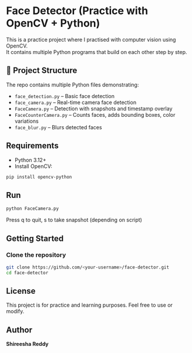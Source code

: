 # Face Detector (Practice with OpenCV + Python)

This is a practice project where I practised with computer vision using OpenCV.  
It contains multiple Python programs that build on each other step by step.

## 📂 Project Structure
The repo contains multiple Python files demonstrating: 

- `face_detection.py` – Basic face detection
- `face_camera.py` – Real-time camera face detection
- `FaceCamera.py` – Detection with snapshots and timestamp overlay
- `FaceCounterCamera.py` – Counts faces, adds bounding boxes, color variations
- `face_blur.py` – Blurs detected faces

## Requirements
- Python 3.12+
- Install OpenCV:
```bash
pip install opencv-python
```

## Run
```bash
python FaceCamera.py
```
Press q to quit, s to take snapshot (depending on script)

## Getting Started

### Clone the repository
```bash
git clone https://github.com/<your-username>/face-detector.git
cd face-detector
```

## License
This project is for practice and learning purposes. Feel free to use or modify.

## Author
**Shireesha Reddy**  
